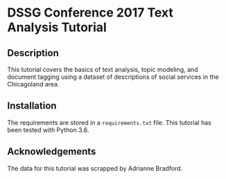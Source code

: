 # DSSG Conference 2017 Text Analysis Tutorial

## Description
This tutorial covers the basics of text analysis, topic modeling, and document tagging
using a dataset of descriptions of social services in the Chicagoland area.


## Installation
The requirements are stored in a `requirements.txt` file. This tutorial has been
tested with Python 3.6.

## Acknowledgements
The data for this tutorial was scrapped by Adrianne Bradford.
